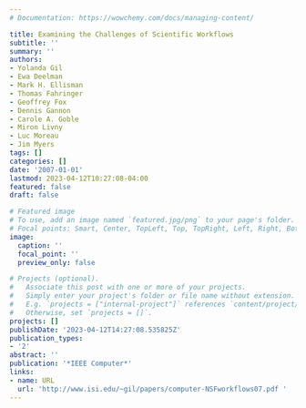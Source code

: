 ```yaml
---
# Documentation: https://wowchemy.com/docs/managing-content/

title: Examining the Challenges of Scientific Workflows
subtitle: ''
summary: ''
authors:
- Yolanda Gil
- Ewa Deelman
- Mark H. Ellisman
- Thomas Fahringer
- Geoffrey Fox
- Dennis Gannon
- Carole A. Goble
- Miron Livny
- Luc Moreau
- Jim Myers
tags: []
categories: []
date: '2007-01-01'
lastmod: 2023-04-12T10:27:08-04:00
featured: false
draft: false

# Featured image
# To use, add an image named `featured.jpg/png` to your page's folder.
# Focal points: Smart, Center, TopLeft, Top, TopRight, Left, Right, BottomLeft, Bottom, BottomRight.
image:
  caption: ''
  focal_point: ''
  preview_only: false

# Projects (optional).
#   Associate this post with one or more of your projects.
#   Simply enter your project's folder or file name without extension.
#   E.g. `projects = ["internal-project"]` references `content/project/deep-learning/index.md`.
#   Otherwise, set `projects = []`.
projects: []
publishDate: '2023-04-12T14:27:08.535825Z'
publication_types:
- '2'
abstract: ''
publication: '*IEEE Computer*'
links:
- name: URL
  url: 'http://www.isi.edu/~gil/papers/computer-NSFworkflows07.pdf '
---
```


